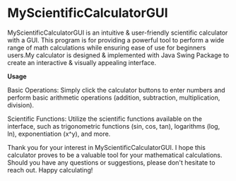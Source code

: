 # MyScientificCalculatorGUI
MyScientificCalculatorGUI is an intuitive &amp; user-friendly scientific calculator with a GUI. This program is for providing a powerful tool to perform a wide range of math calculations while ensuring ease of use for beginners users.My calculator is designed &amp; implemented with Java Swing Package to create an interactive &amp; visually appealing interface.

**Usage**

Basic Operations: Simply click the calculator buttons to enter numbers and perform basic arithmetic operations (addition, subtraction, multiplication, division).

Scientific Functions: Utilize the scientific functions available on the interface, such as trigonometric functions (sin, cos, tan), logarithms (log, ln), exponentiation (x^y), and more.

Thank you for your interest in MyScientificCalculatorGUI. I hope this calculator proves to be a valuable tool for your mathematical calculations. Should you have any questions or suggestions, please don't hesitate to reach out. Happy calculating!
